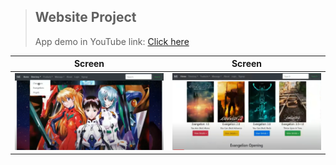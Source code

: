 >## Website Project
>App demo in YouTube link: [Click here](https://youtu.be/f6pXgN0e1xk)


| Screen | Screen |
| :------: | :-----------: |
| <img src="/WebsiteProject/Image/image101.png"/>  | <img src="/WebsiteProject/Image/image103.png"/>  | 
